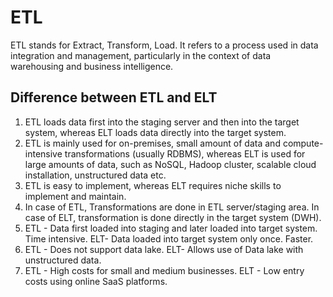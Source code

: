 # ETL
ETL stands for Extract, Transform, Load. It refers to a process used in data integration and management, particularly in the context of data warehousing and business intelligence.

## Difference between ETL and ELT
1. ETL loads data first into the staging server and then into the target system, whereas ELT loads data directly into the target system.
2. ETL is mainly used for on-premises, small amount of data and compute-intensive transformations (usually RDBMS), whereas ELT is used for large amounts of data, such as NoSQL, Hadoop cluster, scalable cloud installation, unstructured data etc.
3. ETL is easy to implement, whereas ELT requires niche skills to implement and maintain.
4. In case of ETL, Transformations are done in ETL server/staging area. In case of ELT, transformation is done directly in the target system (DWH).
5. ETL - Data first loaded into staging and later loaded into target system. Time intensive. ELT- Data loaded into target system only once. Faster.
6. ETL - Does not support data lake. ELT- Allows use of Data lake with unstructured data.
7. ETL - High costs for small and medium businesses. ELT - Low entry costs using online SaaS platforms.
<!--stackedit_data:
eyJoaXN0b3J5IjpbNjAyMzY5NjU2LC04MjMyMzMyNzAsLTE5OT
A3NDM0OTAsLTQ2NzcxMjY2NCwtMjk0ODM5NDY3LDczMDk5ODEx
Nl19
-->